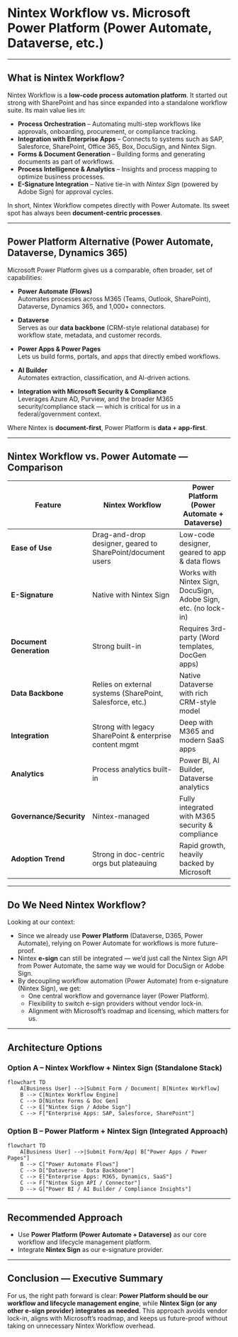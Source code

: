 # Nintex Workflow vs. Microsoft Power Platform (Power Automate, Dataverse, etc.)

---

## What is Nintex Workflow?

Nintex Workflow is a **low-code process automation platform**. It started out strong with SharePoint and has since expanded into a standalone workflow suite. Its main value lies in:

* **Process Orchestration** – Automating multi-step workflows like approvals, onboarding, procurement, or compliance tracking.  
* **Integration with Enterprise Apps** – Connects to systems such as SAP, Salesforce, SharePoint, Office 365, Box, DocuSign, and Nintex Sign.  
* **Forms & Document Generation** – Building forms and generating documents as part of workflows.  
* **Process Intelligence & Analytics** – Insights and process mapping to optimize business processes.  
* **E-Signature Integration** – Native tie-in with *Nintex Sign* (powered by Adobe Sign) for approval cycles.  

In short, Nintex Workflow competes directly with Power Automate. Its sweet spot has always been **document-centric processes**.

---

## Power Platform Alternative (Power Automate, Dataverse, Dynamics 365)

Microsoft Power Platform gives us a comparable, often broader, set of capabilities:

* **Power Automate (Flows)**  
  Automates processes across M365 (Teams, Outlook, SharePoint), Dataverse, Dynamics 365, and 1,000+ connectors.  

* **Dataverse**  
  Serves as our **data backbone** (CRM-style relational database) for workflow state, metadata, and customer records.  

* **Power Apps & Power Pages**  
  Lets us build forms, portals, and apps that directly embed workflows.  

* **AI Builder**  
  Automates extraction, classification, and AI-driven actions.  

* **Integration with Microsoft Security & Compliance**  
  Leverages Azure AD, Purview, and the broader M365 security/compliance stack — which is critical for us in a federal/government context.  

Where Nintex is **document-first**, Power Platform is **data + app-first**.

---

## Nintex Workflow vs. Power Automate — Comparison

| Feature                 | Nintex Workflow                                             | Power Platform (Power Automate + Dataverse)      |
| ----------------------- | ----------------------------------------------------------- | ------------------------------------------------ |
| **Ease of Use**         | Drag-and-drop designer, geared to SharePoint/document users | Low-code designer, geared to app & data flows    |
| **E-Signature**         | Native with Nintex Sign                                     | Works with Nintex Sign, DocuSign, Adobe Sign, etc. (no lock-in) |
| **Document Generation** | Strong built-in                                             | Requires 3rd-party (Word templates, DocGen apps) |
| **Data Backbone**       | Relies on external systems (SharePoint, Salesforce, etc.)   | Native Dataverse with rich CRM-style model       |
| **Integration**         | Strong with legacy SharePoint & enterprise content mgmt     | Deep with M365 and modern SaaS apps              |
| **Analytics**           | Process analytics built-in                                  | Power BI, AI Builder, Dataverse analytics        |
| **Governance/Security** | Nintex-managed                                              | Fully integrated with M365 security & compliance |
| **Adoption Trend**      | Strong in doc-centric orgs but plateauing                   | Rapid growth, heavily backed by Microsoft        |

---

## Do We Need Nintex Workflow?

Looking at our context:

* Since we already use **Power Platform** (Dataverse, D365, Power Automate), relying on Power Automate for workflows is more future-proof.  
* Nintex **e-sign** can still be integrated — we’d just call the Nintex Sign API from Power Automate, the same way we would for DocuSign or Adobe Sign.  
* By decoupling workflow automation (Power Automate) from e-signature (Nintex Sign), we get:
  * One central workflow and governance layer (Power Platform).  
  * Flexibility to switch e-sign providers without vendor lock-in.  
  * Alignment with Microsoft’s roadmap and licensing, which matters for us.  

---

## Architecture Options

### Option A – Nintex Workflow + Nintex Sign (Standalone Stack)

```mermaid
flowchart TD
    A[Business User] -->|Submit Form / Document| B[Nintex Workflow]
    B --> C[Nintex Workflow Engine]
    C --> D[Nintex Forms & Doc Gen]
    C --> E["Nintex Sign / Adobe Sign"]
    C --> F["Enterprise Apps: SAP, Salesforce, SharePoint"]
```

### Option B – Power Platform + Nintex Sign (Integrated Approach)

```mermaid
flowchart TD
    A[Business User] -->|Submit Form/App| B["Power Apps / Power Pages"]
    B --> C["Power Automate Flows"]
    C --> D["Dataverse - Data Backbone"]
    C --> E["Enterprise Apps: M365, Dynamics, SaaS"]
    C --> F["Nintex Sign API / Connector"]
    D --> G["Power BI / AI Builder / Compliance Insights"]
```

---

## Recommended Approach

* Use **Power Platform (Power Automate + Dataverse)** as our core workflow and lifecycle management platform.
* Integrate **Nintex Sign** as our e-signature provider.

---

## Conclusion — Executive Summary

For us, the right path forward is clear: **Power Platform should be our workflow and lifecycle management engine**, while **Nintex Sign (or any other e-sign provider) integrates as needed**. This approach avoids vendor lock-in, aligns with Microsoft’s roadmap, and keeps us future-proof without taking on unnecessary Nintex Workflow overhead.